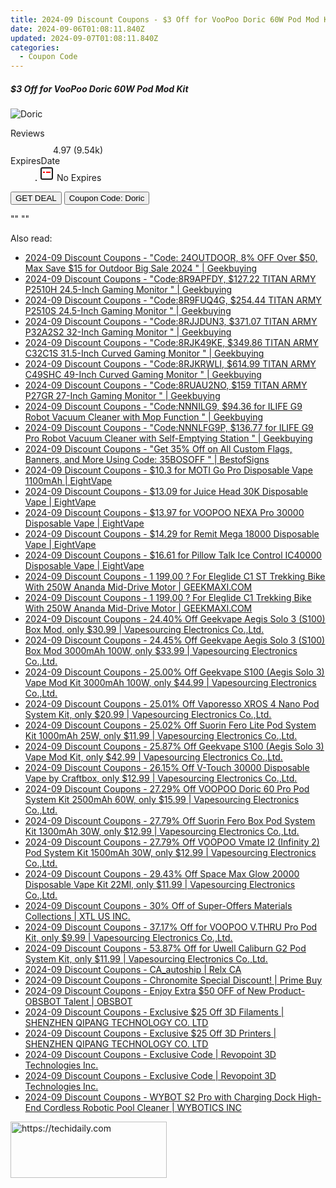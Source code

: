 ```yaml
---
title: 2024-09 Discount Coupons - $3 Off for VooPoo Doric 60W Pod Mod Kit | EightVape
date: 2024-09-06T01:08:11.840Z
updated: 2024-09-07T01:08:11.840Z
categories:
  - Coupon Code
---
```



<div class="max-w-4xl mx-auto grid grid-cols-1 lg:max-w-5xl lg:gap-x-20 lg:grid-cols-2">
  <div class="relative p-3 col-start-1 row-start-1 flex flex-col-reverse rounded-lg bg-gradient-to-t from-black/75 via-black/0 sm:bg-none sm:row-start-2 sm:p-0 lg:row-start-1">
    <h5 class="mt-1 text-lg font-semibold text-white sm:text-slate-900 md:text-2xl dark:sm:text-white">$3 Off for VooPoo Doric 60W Pod Mod Kit</h5>
  </div>
  
  <div class="col-start-1 col-end-3 row-start-1 grid gap-4 sm:mb-6 sm:grid-cols-4 lg:col-start-2 lg:row-span-6 lg:row-end-6 lg:mb-0 lg:gap-6">
      <img src="&quot;&quot;" onClick="javascript:window.open(decodeURIComponent('%22https%3A%2F%2Fwww.shareasale.com%2Fu.cfm%3Fd%3D1107747%26m%3D59344%26u%3D4338022%22'), '_blank');void(0);" alt="Doric" class="h-60 w-full rounded-lg object-cover sm:col-span-2 sm:h-52 lg:col-span-full" loading="lazy" />
    
  </div>
  <dl class="row-start-2 mt-4 flex items-center text-xs font-medium sm:row-start-3 sm:mt-1 md:mt-2.5 lg:row-start-2">
    <dt class="sr-only">Reviews</dt>
    <dd class="flex items-center text-indigo-600 dark:text-indigo-400">
      <svg width="24" height="24" fill="none" aria-hidden="true" class="mr-1 stroke-current dark:stroke-indigo-500">
        <path d="m12 5 2 5h5l-4 4 2.103 5L12 16l-5.103 3L9 14l-4-4h5l2-5Z" stroke-width="2" stroke-linecap="round" stroke-linejoin="round" />
      </svg>
      <span>4.97 <span class="font-normal text-slate-400">(9.54k)</span></span>
    </dd>
    <dt class="sr-only">ExpiresDate</dt>
    <dd class="flex items-center">
      <svg width="2" height="2" aria-hidden="true" fill="currentColor" class="mx-3 text-slate-300">
        <circle cx="1" cy="1" r="1" />
      </svg>
      <svg width="24" height="24" viewBox="0 0 24 24" fill="none" stroke="currentColor" stroke-width="2">
        <rect x="3" y="3" width="18" height="18" rx="2" fill="#fff" />
        <path d="M6 10L18 10" stroke="red" stroke-width="2" fill="none" />
        <path d="M10 6L10 18" stroke="#fff" stroke-width="2" fill="none" />
      </svg>
      No Expires    </dd>
  </dl>
  <div class="col-start-1 row-start-3 mt-4 self-center sm:col-start-2 sm:row-span-2 sm:row-start-2 sm:mt-0 lg:col-start-1 lg:row-start-3 lg:row-end-4 lg:mt-6">
    <button type="button" onClick="javascript:window.open(decodeURIComponent('%22https%3A%2F%2Fwww.shareasale.com%2Fu.cfm%3Fd%3D1107747%26m%3D59344%26u%3D4338022%22'), '_blank');void(0);" class="rounded-lg bg-red-600 px-3 py-2 text-sm font-medium leading-6 text-white">GET DEAL</button>
    <button type="button" onClick="javascript:window.open(decodeURIComponent('%22https%3A%2F%2Fwww.shareasale.com%2Fu.cfm%3Fd%3D1107747%26m%3D59344%26u%3D4338022%22'), '_blank');void(0);" class="border-dashed border-2 border-indigo-600 bg-green-100 text-sm leading-6 font-medium py-2 px-3 rounded-lg">Coupon Code: Doric</button>
  </div>
  <p class="col-start-1 mt-4 text-sm leading-6 sm:col-span-2 lg:col-span-1 lg:row-start-4 lg:mt-6 dark:text-slate-400">
    "" 
""  </p>
</div>
<span class="atpl-alsoreadstyle">Also read:</span>
<div><ul>
<li><a href="https://coupons.techidaily.com/coupon-1229665-share-38812-sale/"><u>2024-09 Discount Coupons - "Code: 24OUTDOOR, 8% OFF Over $50, Max Save $15 for Outdoor Big Sale 2024 " | Geekbuying</u></a></li>
<li><a href="https://coupons.techidaily.com/coupon-1229501-share-38812-sale/"><u>2024-09 Discount Coupons - "Code:8R9APFDY, $127.22 TITAN ARMY P2510H 24.5-Inch Gaming Monitor " | Geekbuying</u></a></li>
<li><a href="https://coupons.techidaily.com/coupon-1229498-share-38812-sale/"><u>2024-09 Discount Coupons - "Code:8R9FUQ4G, $254.44 TITAN ARMY P2510S 24.5-Inch Gaming Monitor " | Geekbuying</u></a></li>
<li><a href="https://coupons.techidaily.com/coupon-1229502-share-38812-sale/"><u>2024-09 Discount Coupons - "Code:8RJJDUN3, $371.07 TITAN ARMY P32A2S2 32-Inch Gaming Monitor " | Geekbuying</u></a></li>
<li><a href="https://coupons.techidaily.com/coupon-1229500-share-38812-sale/"><u>2024-09 Discount Coupons - "Code:8RJK49KE, $349.86 TITAN ARMY C32C1S 31.5-Inch Curved Gaming Monitor " | Geekbuying</u></a></li>
<li><a href="https://coupons.techidaily.com/coupon-1229503-share-38812-sale/"><u>2024-09 Discount Coupons - "Code:8RJKRWLI, $614.99 TITAN ARMY C49SHC 49-Inch Curved Gaming Monitor " | Geekbuying</u></a></li>
<li><a href="https://coupons.techidaily.com/coupon-1229499-share-38812-sale/"><u>2024-09 Discount Coupons - "Code:8RUAU2NO, $159 TITAN ARMY P27GR 27-Inch Gaming Monitor " | Geekbuying</u></a></li>
<li><a href="https://coupons.techidaily.com/coupon-1229044-share-38812-sale/"><u>2024-09 Discount Coupons - "Code:NNNILG9, $94.36 for ILIFE G9 Robot Vacuum Cleaner with Mop Function " | Geekbuying</u></a></li>
<li><a href="https://coupons.techidaily.com/coupon-1229047-share-38812-sale/"><u>2024-09 Discount Coupons - "Code:NNNLFG9P, $136.77 for ILIFE G9 Pro Robot Vacuum Cleaner with Self-Emptying Station " | Geekbuying</u></a></li>
<li><a href="https://coupons.techidaily.com/coupon-1087095-share-63219-sale/"><u>2024-09 Discount Coupons - "Get 35% Off on All Custom Flags, Banners, and More Using Code: 35BOSOFF " | BestofSigns</u></a></li>
<li><a href="https://coupons.techidaily.com/coupon-1229479-share-59344-sale/"><u>2024-09 Discount Coupons - $10.3 for MOTI Go Pro Disposable Vape 1100mAh | EightVape</u></a></li>
<li><a href="https://coupons.techidaily.com/coupon-1229475-share-59344-sale/"><u>2024-09 Discount Coupons - $13.09 for Juice Head 30K Disposable Vape | EightVape</u></a></li>
<li><a href="https://coupons.techidaily.com/coupon-1229509-share-59344-sale/"><u>2024-09 Discount Coupons - $13.97 for VOOPOO NEXA Pro 30000 Disposable Vape | EightVape</u></a></li>
<li><a href="https://coupons.techidaily.com/coupon-1229474-share-59344-sale/"><u>2024-09 Discount Coupons - $14.29 for Remit Mega 18000 Disposable Vape | EightVape</u></a></li>
<li><a href="https://coupons.techidaily.com/coupon-1229473-share-59344-sale/"><u>2024-09 Discount Coupons - $16.61 for Pillow Talk Ice Control IC40000 Disposable Vape | EightVape</u></a></li>
<li><a href="https://coupons.techidaily.com/coupon-1107169-share-77450-sale/"><u>2024-09 Discount Coupons - 1 199,00 ? For Eleglide C1 ST Trekking Bike With 250W Ananda Mid-Drive Motor | GEEKMAXI.COM</u></a></li>
<li><a href="https://coupons.techidaily.com/coupon-1107168-share-77450-sale/"><u>2024-09 Discount Coupons - 1 199,00 ? For Eleglide C1 Trekking Bike With 250W Ananda Mid-Drive Motor | GEEKMAXI.COM</u></a></li>
<li><a href="https://coupons.techidaily.com/coupon-1229339-share-90958-sale/"><u>2024-09 Discount Coupons - 24.40% Off Geekvape Aegis Solo 3 (S100) Box Mod, only $30.99 | Vapesourcing Electronics Co.,Ltd.</u></a></li>
<li><a href="https://coupons.techidaily.com/coupon-1229328-share-90958-sale/"><u>2024-09 Discount Coupons - 24.45% Off Geekvape Aegis Solo 3 (S100) Box Mod 3000mAh 100W, only $33.99 | Vapesourcing Electronics Co.,Ltd.</u></a></li>
<li><a href="https://coupons.techidaily.com/coupon-1229329-share-90958-sale/"><u>2024-09 Discount Coupons - 25.00% Off Geekvape S100 (Aegis Solo 3) Vape Mod Kit 3000mAh 100W, only $44.99 | Vapesourcing Electronics Co.,Ltd.</u></a></li>
<li><a href="https://coupons.techidaily.com/coupon-1229486-share-90958-sale/"><u>2024-09 Discount Coupons - 25.01% Off Vaporesso XROS 4 Nano Pod System Kit, only $20.99 | Vapesourcing Electronics Co.,Ltd.</u></a></li>
<li><a href="https://coupons.techidaily.com/coupon-1229814-share-90958-sale/"><u>2024-09 Discount Coupons - 25.02% Off Suorin Fero Lite Pod System Kit 1000mAh 25W, only $11.99 | Vapesourcing Electronics Co.,Ltd.</u></a></li>
<li><a href="https://coupons.techidaily.com/coupon-1229342-share-90958-sale/"><u>2024-09 Discount Coupons - 25.87% Off Geekvape S100 (Aegis Solo 3) Vape Mod Kit, only $42.99 | Vapesourcing Electronics Co.,Ltd.</u></a></li>
<li><a href="https://coupons.techidaily.com/coupon-1228779-share-90958-sale/"><u>2024-09 Discount Coupons - 26.15% Off V-Touch 30000 Disposable Vape by Craftbox, only $12.99 | Vapesourcing Electronics Co.,Ltd.</u></a></li>
<li><a href="https://coupons.techidaily.com/coupon-1229487-share-90958-sale/"><u>2024-09 Discount Coupons - 27.29% Off VOOPOO Doric 60 Pro Pod System Kit 2500mAh 60W, only $15.99 | Vapesourcing Electronics Co.,Ltd.</u></a></li>
<li><a href="https://coupons.techidaily.com/coupon-1229815-share-90958-sale/"><u>2024-09 Discount Coupons - 27.79% Off Suorin Fero Box Pod System Kit 1300mAh 30W, only $12.99 | Vapesourcing Electronics Co.,Ltd.</u></a></li>
<li><a href="https://coupons.techidaily.com/coupon-1229485-share-90958-sale/"><u>2024-09 Discount Coupons - 27.79% Off VOOPOO Vmate I2 (Infinity 2) Pod System Kit 1500mAh 30W, only $12.99 | Vapesourcing Electronics Co.,Ltd.</u></a></li>
<li><a href="https://coupons.techidaily.com/coupon-1116704-share-90958-sale/"><u>2024-09 Discount Coupons - 29.43% Off Space Max Glow 20000 Disposable Vape Kit 22Ml, only $11.99 | Vapesourcing Electronics Co.,Ltd.</u></a></li>
<li><a href="https://coupons.techidaily.com/coupon-1228812-share-106131-sale/"><u>2024-09 Discount Coupons - 30% Off of Super-Offers Materials Collections | XTL US INC.</u></a></li>
<li><a href="https://coupons.techidaily.com/coupon-703702-share-90958-sale/"><u>2024-09 Discount Coupons - 37.17% Off for VOOPOO V.THRU Pro Pod Kit, only $9.99 | Vapesourcing Electronics Co.,Ltd.</u></a></li>
<li><a href="https://coupons.techidaily.com/coupon-859214-share-90958-sale/"><u>2024-09 Discount Coupons - 53.87% Off for Uwell Caliburn G2 Pod System Kit, only $11.99 | Vapesourcing Electronics Co.,Ltd.</u></a></li>
<li><a href="https://coupons.techidaily.com/coupon-1229459-share-92020-sale/"><u>2024-09 Discount Coupons - CA_autoship | Relx CA</u></a></li>
<li><a href="https://coupons.techidaily.com/coupon-1228829-share-96806-sale/"><u>2024-09 Discount Coupons - Chronomite Special Discount! | Prime Buy</u></a></li>
<li><a href="https://coupons.techidaily.com/coupon-1228959-share-114666-sale/"><u>2024-09 Discount Coupons - Enjoy Extra $50 OFF of New Product- OBSBOT Talent | OBSBOT</u></a></li>
<li><a href="https://coupons.techidaily.com/coupon-1228963-share-144807-sale/"><u>2024-09 Discount Coupons - Exclusive $25 Off 3D Filaments | SHENZHEN QIPANG TECHNOLOGY CO. LTD</u></a></li>
<li><a href="https://coupons.techidaily.com/coupon-1228965-share-144807-sale/"><u>2024-09 Discount Coupons - Exclusive $25 Off 3D Printers | SHENZHEN QIPANG TECHNOLOGY CO. LTD</u></a></li>
<li><a href="https://coupons.techidaily.com/coupon-1229518-share-113735-sale/"><u>2024-09 Discount Coupons - Exclusive Code | Revopoint 3D Technologies Inc.</u></a></li>
<li><a href="https://coupons.techidaily.com/coupon-1229520-share-113735-sale/"><u>2024-09 Discount Coupons - Exclusive Code | Revopoint 3D Technologies Inc.</u></a></li>
<li><a href="https://coupons.techidaily.com/coupon-1229457-share-153311-sale/"><u>2024-09 Discount Coupons - WYBOT S2 Pro with Charging Dock High-End Cordless Robotic Pool Cleaner | WYBOTICS INC</u></a></li>
</ul></div>

<ins class="adsbygoogle"
      style="display:block"
      data-ad-client="ca-pub-7571918770474297"
      data-ad-slot="8358498916"
      data-ad-format="auto"
      data-full-width-responsive="true"></ins>
<!-- affiliate ads begin -->
<a href="https://bluettius.sjv.io/c/5597632/2139120/17108" target="_top" id="2139120">
  <img src="//a.impactradius-go.com/display-ad/17108-2139120" border="0" alt="https://techidaily.com" width="250" height="90"/>
</a>
<img height="0" width="0" src="https://bluettius.sjv.io/i/5597632/2139120/17108" style="position:absolute;visibility:hidden;" border="0" />
<!-- affiliate ads end -->